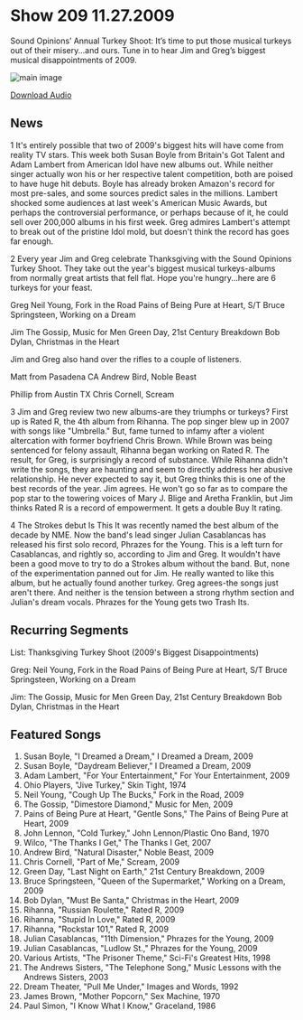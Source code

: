# Show 209 11.27.2009
Sound Opinions’ Annual Turkey Shoot: It’s time to put those musical turkeys out of their misery...and ours. Tune in to hear Jim and Greg’s biggest musical disappointments of 2009.

![main image](http://www.soundopinions.org/images/turkeyshoot.jpg)

[Download Audio](http://audio.soundopinions.org/streams/2009/11/so_20091127.m3u)

## News
1 It's entirely possible that two of 2009's biggest hits will have come from reality TV stars. This week both Susan Boyle from Britain's Got Talent and Adam Lambert from American Idol have new albums out. While neither singer actually won his or her respective talent competition, both are poised to have huge hit debuts. Boyle has already broken Amazon's record for most pre-sales, and some sources predict sales in the millions. Lambert shocked some audiences at last week's American Music Awards, but perhaps the controversial performance, or perhaps because of it, he could sell over 200,000 albums in his first week. Greg admires Lambert's attempt to break out of the pristine Idol mold, but doesn't think the record has goes far enough.

2 Every year Jim and Greg celebrate Thanksgiving with the Sound Opinions Turkey Shoot. They take out the year's biggest musical turkeys-albums from normally great artists that fell flat. Hope you're hungry...here are 6 turkeys for your feast.

Greg
Neil Young, Fork in the Road
Pains of Being Pure at Heart, S/T
Bruce Springsteen, Working on a Dream

Jim
The Gossip, Music for Men
Green Day, 21st Century Breakdown
Bob Dylan, Christmas in the Heart

Jim and Greg also hand over the rifles to a couple of listeners.

Matt from Pasadena CA 
Andrew Bird, Noble Beast

Phillip from Austin TX 
Chris Cornell, Scream

3 Jim and Greg review two new albums-are they triumphs or turkeys? First up is Rated R, the 4th album from Rihanna. The pop singer blew up in 2007 with songs like "Umbrella." But, fame turned to infamy after a violent altercation with former boyfriend Chris Brown. While Brown was being sentenced for felony assault, Rihanna began working on Rated R. The result, for Greg, is surprisingly a record of substance. While Rihanna didn't write the songs, they are haunting and seem to directly address her abusive relationship. He never expected to say it, but Greg thinks this is one of the best records of the year. Jim agrees. He won't go so far as to compare the pop star to the towering voices of Mary J. Blige and Aretha Franklin, but Jim thinks Rated R is a record of empowerment. It gets a double Buy It rating.

4 The Strokes debut Is This It was recently named the best album of the decade by NME. Now the band's lead singer Julian Casablancas has released his first solo record, Phrazes for the Young. This is a left turn for Casablancas, and rightly so, according to Jim and Greg. It wouldn't have been a good move to try to do a Strokes album without the band. But, none of the experimentation panned out for Jim. He really wanted to like this album, but he actually found another turkey. Greg agrees-the songs just aren't there. And neither is the tension between a strong rhythm section and Julian's dream vocals. Phrazes for the Young gets two Trash Its.

## Recurring Segments
List: Thanksgiving Turkey Shoot (2009's Biggest Disappointments)

Greg:
Neil Young, Fork in the Road
Pains of Being Pure at Heart, S/T
Bruce Springsteen, Working on a Dream

Jim:
The Gossip, Music for Men
Green Day, 21st Century Breakdown
Bob Dylan, Christmas in the Heart

## Featured Songs
1. Susan Boyle, "I Dreamed a Dream," I Dreamed a Dream, 2009
2. Susan Boyle, "Daydream Believer," I Dreamed a Dream, 2009
3. Adam Lambert, "For Your Entertainment," For Your Entertainment, 2009
4. Ohio Players, "Jive Turkey," Skin Tight, 1974
5. Neil Young, "Cough Up The Bucks," Fork in the Road, 2009
6. The Gossip, "Dimestore Diamond," Music for Men, 2009
7. Pains of Being Pure at Heart, "Gentle Sons," The Pains of Being Pure at Heart, 2009
8. John Lennon, "Cold Turkey," John Lennon/Plastic Ono Band, 1970
9. Wilco, "The Thanks I Get," The Thanks I Get, 2007
10. Andrew Bird, "Natural Disaster," Noble Beast, 2009
11. Chris Cornell, "Part of Me," Scream, 2009
12. Green Day, "Last Night on Earth," 21st Century Breakdown, 2009
13. Bruce Springsteen, "Queen of the Supermarket," Working on a Dream, 2009
14. Bob Dylan, "Must Be Santa," Christmas in the Heart, 2009
15. Rihanna, "Russian Roulette," Rated R, 2009
16. Rihanna, "Stupid In Love," Rated R, 2009
17. Rihanna, "Rockstar 101," Rated R, 2009
18. Julian Casablancas, "11th Dimension," Phrazes for the Young, 2009
19. Julian Casablancas, "Ludlow St.," Phrazes for the Young, 2009
20. Various Artists, "The Prisoner Theme," Sci-Fi's Greatest Hits, 1998
21. The Andrews Sisters, "The Telephone Song," Music Lessons with the Andrews Sisters, 2003
22. Dream Theater, "Pull Me Under," Images and Words, 1992
23. James Brown, "Mother Popcorn," Sex Machine, 1970
24. Paul Simon, "I Know What I Know," Graceland, 1986
